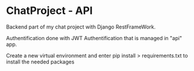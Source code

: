 # ChatProject - API
 Backend part of my chat project with Django RestFrameWork.

 Authentification done with JWT Authentification that is managed in "api" app.

 Create a new virtual environment and enter pip install > requirements.txt to install the needed packages

